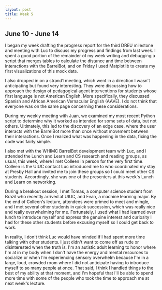 ```yaml
---
layout: post
title: Week 5
---
```

## June 10 - June 14

I began my week drafting the progress report for the third DREU milestone and meeting with Luc to discuss my progress and findings from last week. I spent a good portion of the remainder of my week writing and debugging a script that merges tables to calculate the distance and time between interactions with the BarrelBot, and on Friday I used Matplotlib to create my first visualizations of this mock data. 

I also dropped in on a strand1 meeting, which went in a direction I wasn't anticipating but found very interesting. They were discussing how to approach the design of pedagogical agent interventions for students whose first language is not American English. More specifically, they discussed Spanish and African American Vernacular English (AAVE). I do not think that everyone was on the same page concerning these considerations.

During my weekly meeting with Juan, we examined my most recent Python script to determine why it worked as intended for some sets of data, but not others. Ultimately, this led to the discovery of an edge case, where the user interacts with the BarrelBot more than once without movement between their interactions. Once I realized what was happening in the data, fixing the code was fairly simple.

I also met with the WHIMC BarrelBot development team with Luc, and I attended the Lunch and Learn and CS research and reading groups, as usual, this week, where I met Colleen in person for the very first time. Colleen is the UIUC contact Luc introduced me to who coordinated my stay at Presby Hall and invited me to join these groups so I could meet other CS students. Accordingly, she was one of the presenters at this week's Lunch and Learn on networking. 

During a breakout session, I met Tomas, a computer science student from Brazil who recently arrived at UIUC, and Evan, a machine learning major. By the end of Colleen's lecture, attendees were primed to meet and mingle, and I met several other students in quick succession, which was really nice and really overwhelming for me. Fortunately, I used what I had learned over lunch to introduce myself and express the genuine interest and curiosity I had for these other students before excusing myself so I could get back to work. 

In reality, I don't think Luc would have minded if I had spent more time talking with other students. I just didn't want to come off as rude or disinterested when the truth is, I'm an autistic adult learning to honor where I'm at in my body when I don't have the energy and mental resources to socialize or when I'm experiencing sensory overwhelm because I'm in a large, loud, crowded room where I did not anticipate having to introduce myself to so many people at once. That said, I think I handled things to the best of my ability at that moment, and I'm hopeful that I'll be able to spend more time with some of the people who took the time to approach me at next week's lecture.